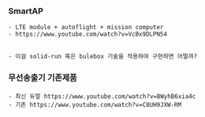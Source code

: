 
### SmartAP

```
- LTE module + autoflight + mission computer
- https://www.youtube.com/watch?v=VcBx9DLPN54


- 이걸 solid-run 혹은 bulebox 기술을 적용하여 구현하면 어떨까?

```


### 무선송출기 기존제품

```
- 최신 듀얼 https://www.youtube.com/watch?v=BWyhB6xia4c
- 기존 https://www.youtube.com/watch?v=C8UH9JXW-RM



```
